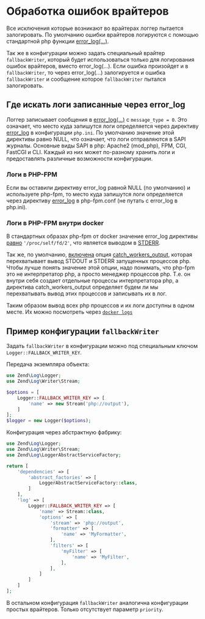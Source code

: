 # Обработка ошибок врайтеров
Все исключения которые возникают во врайтерах логгер пытается залогировать. 
По умолчанию ошибки врайтеров логируются с помощью стандартной php функции [error_log(...)](https://www.php.net/manual/ru/function.error-log.php).

Так же в конфигурации можно задать специальный врайтер `fallbackWriter`, который будет использоваться только для логирования
ошибок врайтеров, вместо error_log(...). Если ошибка произойдет и в `fallbackWriter`, то через error_log(...) залогируется и 
ошибка `fallbackWriter` и сообщение которое `fallbackWriter` пытался залогировать.

## Где искать логи записанные через error_log
Логгер записывает сообщения в [error_log(...)](https://www.php.net/manual/ru/function.error-log.php) с `message_type = 0`.
Это означает, что место куда запишутся логи определяется через директиву [error_log](https://www.php.net/manual/ru/errorfunc.configuration.php#ini.error-log)
в конфигурации `php.ini`. По умолчанию значение этой директивы равно NULL, что означает, что логи отправляются в SAPI журналы.
Основные виды SAPI в php: Apache2 (mod_php), FPM, CGI, FastCGI и CLI. Каждый из них может по-разному хранить логи и предоставлять
различные возможности конфигурации.

### Логи в PHP-FPM
Если вы оставили директиву error_log равной NULL (по умолчанию) и используете php-fpm, то место куда запишутся логи определяется
через директиву [error_log](https://www.php.net/manual/ru/install.fpm.configuration.php#error-log) в php-fpm.conf 
(не путать с error_log в php.ini). 

### Логи в PHP-FPM внутри docker
В стандартных образах php-fpm от docker значение error_log директивы [равно](https://github.com/docker-library/php/blob/5dd0da6ee3cede9a9f12e46fd5c58e96577aaafe/7.2/alpine3.12/fpm/Dockerfile#L208)
`'/proc/self/fd/2'`, что является выводом в [STDERR](https://docs.docker.com/config/containers/logging/).

Так же, по умолчанию, [включена](https://github.com/docker-library/php/blob/5dd0da6ee3cede9a9f12e46fd5c58e96577aaafe/7.2/alpine3.12/fpm/Dockerfile#L217)
опция [catch_workers_output](https://www.php.net/manual/ru/install.fpm.configuration.php#catch-workers-output), которая 
перехватывает вывод STDOUT и STDERR запущенных процессов php. Чтобы лучше понять значение этой опции, надо понимать, что
php-fpm это не интерпретатор php, а просто менеджер процессов php. Т.е. он внутри себя создает отдельные процессы интерпретатора
php, а директива catch_workers_output определяет будем ли мы перехватывать вывод этих процессов и записывать их в лог.

Таким образом вывод всех php процессов и их логи доступны в одном месте. Их можно посмотреть через [`docker logs`](https://docs.docker.com/engine/reference/commandline/logs/)


## Пример конфигурации `fallbackWriter`
Задать `fallbackWriter` в конфигурации можно под специальным ключом `Logger::FALLBACK_WRITER_KEY`.

Передача экземпляра объекта:
```php
use Zend\Log\Logger;
use Zend\Log\Writer\Stream;

$options = [
    Logger::FALLBACK_WRITER_KEY => [
        'name' => new Stream('php://output'),
    ]
];
$logger = new Logger($options);
```

Конфигурация через абстрактную фабрику:
```php
use Zend\Log\Logger;
use Zend\Log\Writer\Stream;
use Zend\Log\LoggerAbstractServiceFactory;

return [
    'dependencies' => [
        'abstract_factories' => [
            LoggerAbstractServiceFactory::class,
        ]
    ],
    'log' => [
        Logger::FALLBACK_WRITER_KEY => [
            'name' => Stream::class,
            'options' => [
                'stream' => 'php://output',
                'formatter' => [
                    'name' => 'MyFormatter',
                ],
                'filters' => [
                    'myFilter' => [
                        'name' => 'MyFilter',
                    ],
                ],
            ]
        ]
    ]
];
```
В остальном конфигурация `fallbackWriter` аналогична конфигурации простых врайтеров.
Только отсутствует параметр `priority`.